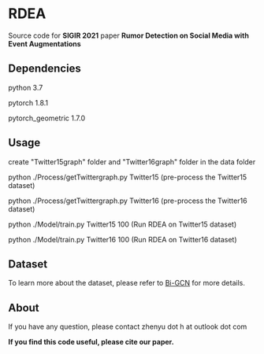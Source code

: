 # RDEA
Source code for **SIGIR 2021** paper **Rumor Detection on Social Media with Event Augmentations**

## Dependencies
python 3.7

pytorch 1.8.1

pytorch_geometric 1.7.0


## Usage
create "Twitter15graph" folder and "Twitter16graph" folder in the data folder

python ./Process/getTwittergraph.py Twitter15 (pre-process the Twitter15 dataset)

python ./Process/getTwittergraph.py Twitter16 (pre-process the Twitter16 dataset)

python ./Model/train.py Twitter15 100 (Run RDEA on Twitter15 dataset)

python ./Model/train.py Twitter16 100 (Run RDEA on Twitter16 dataset)


## Dataset
To learn more about the dataset, please refer to [Bi-GCN](https://github.com/TianBian95/BiGCN) for more details.

## About
If you have any question, please contact zhenyu dot h at outlook dot com 

**If you find this code useful, please cite our paper.**



